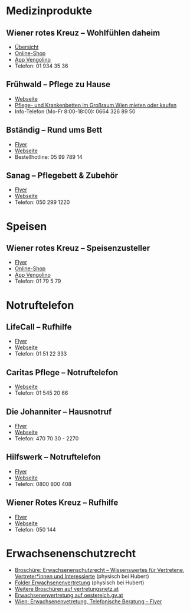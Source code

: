 # Medizinprodukte

## Wiener rotes Kreuz – Wohlfühlen daheim

- [Übersicht](https://www.wrk-handel-gmbh.at/medizinprodukte/)
- [Online-Shop](https://www.wrk-handel-gmbh.at/produkt-kategorie/medizinprodukte/)
- [App Vengolino](https://www.wrk-handel-gmbh.at/vengolino/)
- Telefon: 01 934 35 36

## Frühwald – Pflege zu Hause

- [Webseite](https://www.fruehwald.net)
- [Pflege- und Krankenbetten im Großraum Wien mieten oder kaufen](https://www.fruehwald.net/pflegebetten-mieten-kaufen/)
- Info-Telefon (Mo-Fr 8:00-18:00): 0664 326 89 50

## Bständig – Rund ums Bett

- [Flyer](bstaendig_rund_ums_bett_flyer.md)
- [Webseite](https://www.bstaendig.at/shop/de/pflege/rund-ums-bett.html)
- Bestellhotline: 05 99 789 14

## Sanag – Pflegebett & Zubehör

- [Flyer](img/sanag_pflegebett_und_zubehoer_flyer.jpg)
- [Webseite](https://shop.sanag.at/collections/pflegebetten-und-zubehor)
- Telefon: 050 299 1220

# Speisen

## Wiener rotes Kreuz – Speisenzusteller

- [Flyer](wiener_rotes_kreuz_speisenzusteller_flyer.md)
- [Online-Shop](https://www.wrk-handel-gmbh.at/produkt-kategorie/speisenzusteller/)
- [App Vengolino](https://www.wrk-handel-gmbh.at/vengolino/)
- Telefon: 01 79 5 79 

# Notruftelefon

## LifeCall – Rufhilfe

- [Flyer](lifecall_rufhilfe_flyer.md)
- [Webseite](http://lifecall.at)
- Telefon: 01 51 22 333

## Caritas Pflege – Notruftelefon

- [Webseite](https://www.caritas-pflege.at/wien/pflege-zuhause/notruftelefon)
- Telefon: 01 545 20 66

## Die Johanniter – Hausnotruf

- [Flyer](die_johanniter_hausnotruf_flyer.md)
- [Webseite](https://www.johanniter.at/hilfe-angebote/hausnotruf)
- Telefon: 470 70 30 - 2270

## Hilfswerk – Notruftelefon

- [Flyer](hilfswerk_notruftelefon_flyer.md)
- [Webseite](https://www.hilfswerk.at/niederoesterreich/hilfe-und-pflege-daheim/service-sicherheit/mobiles-notruftelefon/)
- Telefon: 0800 800 408

## Wiener Rotes Kreuz – Rufhilfe

- [Flyer](wiener_rotes_kreuz_rufhilfe_flyer.md)
- [Webseite](https://www.roteskreuz.at/wien/ich-brauche-hilfe/rufhilfe)
- Telefon: 050 144

# Erwachsenenschutzrecht

- [Broschüre: Erwachsenenschutzrecht – Wissenswertes für Vertretene, Vertreter*innen und Interessierte](https://vertretungsnetz.at/fileadmin/user_upload/4_Erwachsenenvertretung/202106_erwschg_broschuere_komplett.pdf) (physisch bei Hubert)
- [Folder Erwachsenenvertretung](https://vertretungsnetz.at/fileadmin/user_upload/4_Erwachsenenvertretung/Folder_Erwachsenenvertretung_2018_WEB.pdf) (physisch bei Hubert)
- [Weitere Broschüren auf vertretungsnetz.at](https://vertretungsnetz.at/erwachsenenvertretung/downloads)
- [Erwachsenenvertretung auf oestereich.gv.at](https://www.oesterreich.gv.at/themen/soziales/erwachsenenvertretung_und_vorsorgevollmacht_bisher_sachwalterschaft.html)
- [Wien: Erwachsenenvetretung, Telefonische Beratung – Flyer](wien_erwachsenenvetretung_telefonische_beratung_flyer.md)





